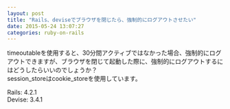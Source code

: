 ```yaml
---
layout: post
title: "Rails、deviseでブラウザを閉じたら、強制的にログアウトさせたい"
date: 2015-05-24 13:07:27
categories: ruby-on-rails
---
```

<p>timeoutableを使用すると、30分間アクティブではなかった場合、強制的にログアウトできますが、ブラウザを閉じて起動した際に、強制的にログアウトするにはどうしたらいいのでしょうか？<br>
session_storeはcookie_storeを使用しています。</p>

<p>Rails: 4.2.1<br>
Devise: 3.4.1</p>
